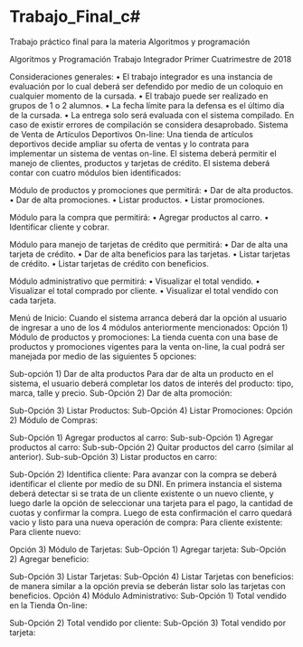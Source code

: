 ﻿# Trabajo_Final_c#
Trabajo práctico final para la materia Algoritmos y programación

Algoritmos y Programación
Trabajo Integrador Primer Cuatrimestre de 2018

Consideraciones generales:
• El trabajo integrador es una instancia de evaluación por lo cual deberá ser defendido por medio de un coloquio en cualquier momento de la cursada.
• El trabajo puede ser realizado en grupos de 1 o 2 alumnos.
• La fecha límite para la defensa es el último día de la cursada.
• La entrega solo será evaluada con el sistema compilado. En caso de existir errores de
compilación se considera desaprobado.
Sistema de Venta de Artículos Deportivos On-line:
Una tienda de artículos deportivos decide ampliar su oferta de ventas y lo contrata para implementar un sistema de ventas on-line.
El sistema deberá permitir el manejo de clientes, productos y tarjetas de crédito. El sistema deberá contar con cuatro módulos bien identificados:

Módulo de productos y promociones que permitirá:
• Dar de alta productos.
• Dar de alta promociones.
• Listar productos.
• Listar promociones.

Módulo para la compra que permitirá:
• Agregar productos al carro.
• Identificar cliente y cobrar.

Módulo para manejo de tarjetas de crédito que permitirá:
• Dar de alta una tarjeta de crédito.
• Dar de alta beneficios para las tarjetas.
• Listar tarjetas de crédito.
• Listar tarjetas de crédito con beneficios.

Módulo administrativo que permitirá:
• Visualizar el total vendido.
• Visualizar el total comprado por cliente.
• Visualizar el total vendido con cada tarjeta.



Menú de Inicio:
Cuando el sistema arranca deberá dar la opción al usuario de ingresar a uno de los 4 módulos anteriormente mencionados:
Opción 1) Módulo de productos y promociones:
La tienda cuenta con una base de productos y promociones vigentes para la venta on-line, la cual podrá ser manejada por medio de las siguientes 5 opciones:
 
Sub-opción 1) Dar de alta productos
Para dar de alta un producto en el sistema, el usuario deberá completar los datos de interés del producto: tipo, marca, talle y precio.
 Sub-Opción 2) Dar de alta promoción:
 
Sub-Opción 3) Listar Productos:
 Sub-Opción 4) Listar Promociones:
 Opción 2) Módulo de Compras:
 
Sub-Opción 1) Agregar productos al carro:
 Sub-sub-Opción 1) Agregar productos al carro:
 Sub-sub-Opción 2) Quitar productos del carro (similar al anterior). Sub-sub-Opción 3) Listar productos en carro:
 
Sub-Opción 2) Identifica cliente:
Para avanzar con la compra se deberá identificar el cliente por medio de su DNI. En primera instancia el sistema deberá detectar si se trata de un cliente existente o un nuevo cliente, y luego darle la opción de seleccionar una tarjeta para el pago, la cantidad de cuotas y confirmar la compra. Luego de esta confirmación el carro quedará vacio y listo para una nueva operación de compra:
Para cliente existente:
 Para cliente nuevo:
 
Opción 3) Módulo de Tarjetas:
Sub-Opción 1) Agregar tarjeta:
  Sub-Opción 2) Agregar beneficio:
 
Sub-Opción 3) Listar Tarjetas:
 Sub-Opción 4) Listar Tarjetas con beneficios: de manera similar a la opción previa se deberán listar solo las tarjetas con beneficios.
Opción 4) Módulo Administrativo:
 Sub-Opción 1) Total vendido en la Tienda On-line:
 
Sub-Opción 2) Total vendido por cliente:
 Sub-Opción 3) Total vendido por tarjeta:
 